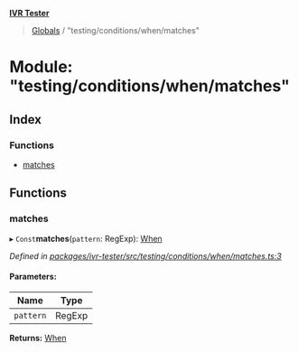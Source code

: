**[IVR Tester](../README.md)**

> [Globals](../README.md) / "testing/conditions/when/matches"

# Module: "testing/conditions/when/matches"

## Index

### Functions

* [matches](_testing_conditions_when_matches_.md#matches)

## Functions

### matches

▸ `Const`**matches**(`pattern`: RegExp): [When](_testing_conditions_when_when_.md#when)

*Defined in [packages/ivr-tester/src/testing/conditions/when/matches.ts:3](https://github.com/SketchingDev/ivr-tester/blob/5493745/packages/ivr-tester/src/testing/conditions/when/matches.ts#L3)*

#### Parameters:

Name | Type |
------ | ------ |
`pattern` | RegExp |

**Returns:** [When](_testing_conditions_when_when_.md#when)
